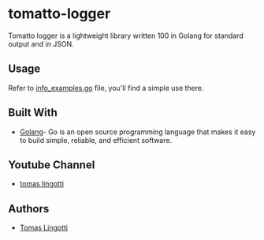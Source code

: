 # tomatto-logger
Tomatto logger is a lightweight library written 100 in Golang for standard output and in JSON.

## Usage
Refer to [info_examples.go](./examples/info_example.go) file, you'll find a simple use there.

## Built With
* [Golang](https://golang.org/)- Go is an open source programming language that makes it easy to build simple, reliable, and efficient software. 

## Youtube Channel
* [tomas lingotti](https://www.youtube.com/channel/UCc0nc3x5UIGz2NOPgCNps5g)

## Authors
- [Tomas Lingotti](https://github.com/tomiok)
